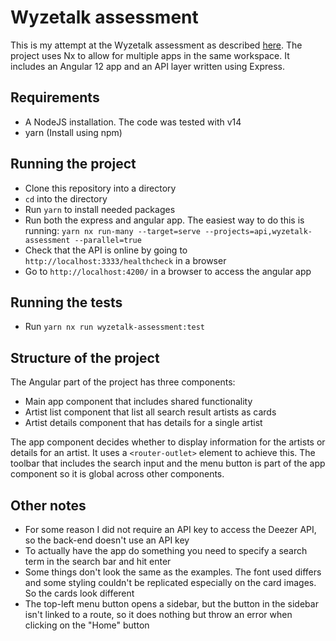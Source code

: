 # Wyzetalk assessment

This is my attempt at the Wyzetalk assessment as described [here](https://github.com/Wyzetalk/full-stack-assessment). The project uses Nx to
allow for multiple apps in the same workspace. It includes an Angular 12 app and an API layer written using Express.

## Requirements

- A NodeJS installation. The code was tested with v14
- yarn (Install using npm)

## Running the project

- Clone this repository into a directory
- `cd` into the directory
- Run `yarn` to install needed packages
- Run both the express and angular app. The easiest way to do this is running: `yarn nx run-many --target=serve --projects=api,wyzetalk-assessment --parallel=true`
- Check that the API is online by going to `http://localhost:3333/healthcheck` in a browser
- Go to `http://localhost:4200/` in a browser to access the angular app

## Running the tests

- Run `yarn nx run wyzetalk-assessment:test`

## Structure of the project

The Angular part of the project has three components:

- Main app component that includes shared functionality
- Artist list component that list all search result artists as cards
- Artist details component that has details for a single artist

The app component decides whether to display information for the artists or details for an artist. It uses a `<router-outlet>` element to achieve this. The toolbar that includes the search input and the menu
button is part of the app component so it is global across other components.

## Other notes

- For some reason I did not require an API key to access the Deezer API, so the back-end doesn't use an API key
- To actually have the app do something you need to specify a search term in the search bar and hit enter
- Some things don't look the same as the examples. The font used differs and some styling couldn't be replicated especially on the card images. So the cards look different
- The top-left menu button opens a sidebar, but the button in the sidebar isn't linked to a route, so it does nothing but throw an error when clicking on the "Home" button

